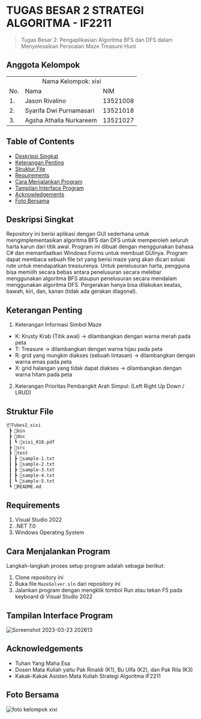 # TUGAS BESAR 2 STRATEGI ALGORITMA - IF2211
> Tugas Besar 2: Pengaplikasian Algoritma BFS dan DFS dalam Menyelesaikan Persoalan Maze Treasure Hunt

## Anggota Kelompok
<table>
    <tr>
        <td colspan="3", align = "center"><center>Nama Kelompok: xixi</center></td>
    </tr>
    <tr>
        <td>No.</td>
        <td>Nama</td>
        <td>NIM</td>
    </tr>
    <tr>
        <td>1.</td>
        <td>Jason Rivalino</td>
        <td>13521008</td>
    </tr>
    <tr>
        <td>2.</td>
        <td>Syarifa Dwi Purnamasari</td>
        <td>13521018</td>
    </tr>
    <tr>
        <td>3.</td>
        <td>Agsha Athalla Nurkareem</td>
        <td>13521027</td>
    </tr>
</table>

## Table of Contents
* [Deskripsi Singkat](#deskripsi-singkat)
* [Keterangan Penting](#keterangan-penting)
* [Struktur File](#struktur-file)
* [Requirements](#requirements)
* [Cara Menjalankan Program](#cara-menjalankan-program)
* [Tampilan Interface Program](#tampilan-interface-program)
* [Acknowledgements](#acknowledgements)
* [Foto Bersama](#foto-bersama)
## Deskripsi Singkat 
Repository ini berisi aplikasi dengan GUI sederhana untuk mengimplementasikan algoritma BFS dan DFS untuk memperoleh seluruh harta karun dari titik awal. Program ini dibuat dengan menggunakan bahasa C# dan memanfaatkan Windows Forms untuk membuat GUInya. Program dapat membaca sebuah file txt yang berisi maze yang akan dicari solusi rute untuk mendapatkan treasurenya. Untuk penelusuran harta, pengguna bisa memilih secara bebas antara penelusuran secara melebar menggunakan algoritma BFS ataupun penelusuran secara mendalam menggunakan algoritma DFS. Pergerakan hanya bisa dilakukan keatas, bawah, kiri, dan, kanan (tidak ada gerakan diagonal).

## Keterangan Penting
1. Keterangan Informasi Simbol Maze
- K: Krusty Krab (Titik awal) -> dilambangkan dengan warna merah pada peta
- T: Treasure -> dilambangkan dengan warna hijau pada peta
- R: grid yang mungkin diakses (sebuah lintasan) -> dilambangkan dengan warna emas pada peta
- X: grid halangan yang tidak dapat diakses -> dilambangkan dengan warna hitam pada peta

2. Keterangan Prioritas Pembangkit Arah Simpul: (Left Right Up Down / LRUD)

## Struktur File
```bash
📦Tubes2_xixi
 ┣ 📂bin
 ┣ 📂doc
 ┃ ┗ 📜xixi_018.pdf
 ┣ 📂src
 ┣ 📂test
 ┃ ┣ 📜sample-1.txt
 ┃ ┣ 📜sample-2.txt
 ┃ ┣ 📜sample-3.txt
 ┃ ┣ 📜sample-4.txt
 ┃ ┗ 📜sample-5.txt 
 ┗ 📜README.md
 ```
 
## Requirements
1. Visual Studio 2022
2. .NET 7.0
3. Windows Operating System

## Cara Menjalankan Program
Langkah-langkah proses setup program adalah sebagai berikut:
1. Clone repository ini
2. Buka file `MazeSolver.sln` dari repository ini
3. Jalankan program dengan mengklik tombol Run atau tekan F5 pada keyboard di Visual Studio 2022

## Tampilan Interface Program
![Screenshot 2023-03-23 202613](https://user-images.githubusercontent.com/91790457/227218508-77ced53f-31d0-4074-9bab-b9fb357356c8.png)

## Acknowledgements
- Tuhan Yang Maha Esa
- Dosen Mata Kuliah yaitu Pak Rinaldi (K1), Bu Ulfa (K2), dan Pak Rila (K3)
- Kakak-Kakak Asisten Mata Kuliah Strategi Algoritma IF2211

## Foto Bersama
![foto kelompok xixi](https://user-images.githubusercontent.com/91790457/226720011-70a46730-6c94-4d1e-aea5-12ac61148595.jpg)
